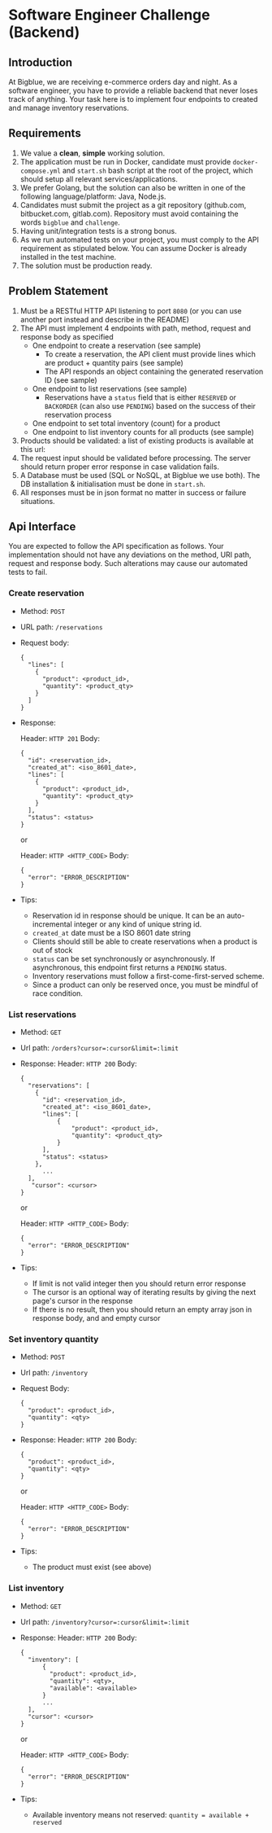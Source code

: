 # **Software Engineer Challenge (Backend)**

## **Introduction**

At Bigblue, we are receiving e-commerce orders day and night. As a software engineer, you have to provide a reliable backend that never loses track of anything. Your task here is to implement four endpoints to created and manage inventory reservations.

## **Requirements**

1. We value a **clean**, **simple** working solution.
2. The application must be run in Docker, candidate must provide `docker-compose.yml` and `start.sh` bash script at the root of the project, which should setup all relevant services/applications.
3. We prefer Golang, but the solution can also be written in one of the following language/platform: Java, Node.js.
4. Candidates must submit the project as a git repository (github.com, bitbucket.com, gitlab.com). Repository must avoid containing the words `bigblue` and `challenge`.
5. Having unit/integration tests is a strong bonus.
6. As we run automated tests on your project, you must comply to the API requirement as stipulated below. You can assume Docker is already installed in the test machine.
7. The solution must be production ready.

## **Problem Statement**

1. Must be a RESTful HTTP API listening to port `8080` (or you can use another port instead and describe in the README)
2. The API must implement 4 endpoints with path, method, request and response body as specified
    - One endpoint to create a reservation (see sample)
        - To create a reservation, the API client must provide lines which are product + quantity pairs (see sample)
        - The API responds an object containing the generated reservation ID (see sample)
    - One endpoint to list reservations (see sample)
        - Reservations have a `status` field that is either `RESERVED` or `BACKORDER` (can also use `PENDING`) based on the success of their reservation process
    - One endpoint to set total inventory (count) for a product
    - One endpoint to list inventory counts for all products (see sample)
3. Products should be validated: a list of existing products is available at this url: <TODO>
4. The request input should be validated before processing. The server should return proper error response in case validation fails.
5. A Database must be used (SQL or NoSQL, at Bigblue we use both). The DB installation & initialisation must be done in `start.sh`.
6. All responses must be in json format no matter in success or failure situations.

## **Api Interface**

You are expected to follow the API specification as follows. Your implementation should not have any deviations on the method, URI path, request and response body. Such alterations may cause our automated tests to fail.

### Create reservation

-   Method: `POST`
-   URL path: `/reservations`
-   Request body:

        {
          "lines": [
            {
              "product": <product_id>,
              "quantity": <product_qty>
            }
          ]
        }

-   Response:

    Header: `HTTP 201` Body:

        {
          "id": <reservation_id>,
          "created_at": <iso_8601_date>,
          "lines": [
            {
              "product": <product_id>,
              "quantity": <product_qty>
            }
          ],
          "status": <status>
        }

    or

    Header: `HTTP <HTTP_CODE>` Body:

        {
          "error": "ERROR_DESCRIPTION"
        }

-   Tips:
    -   Reservation id in response should be unique. It can be an auto-incremental integer or any kind of unique string id.
    -   `created_at` date must be a ISO 8601 date string
    -   Clients should still be able to create reservations when a product is out of stock
    -   `status` can be set synchronously or asynchronously. If asynchronous, this endpoint first returns a `PENDING` status.
    -   Inventory reservations must follow a first-come-first-served scheme.
    -   Since a product can only be reserved once, you must be mindful of race condition.

### L**ist reservations**

-   Method: `GET`
-   Url path: `/orders?cursor=:cursor&limit=:limit`
-   Response: Header: `HTTP 200` Body:

        {
          "reservations": [
            {
              "id": <reservation_id>,
              "created_at": <iso_8601_date>,
              "lines": [
                  {
                      "product": <product_id>,
                      "quantity": <product_qty>
                  }
              ],
              "status": <status>
            },
              ...
          ],
           "cursor": <cursor>
        }

    or

    Header: `HTTP <HTTP_CODE>` Body:

        {
          "error": "ERROR_DESCRIPTION"
        }

-   Tips:
    -   If limit is not valid integer then you should return error response
    -   The cursor is an optional way of iterating results by giving the next page's cursor in the response
    -   If there is no result, then you should return an empty array json in response body, and and empty cursor

### Set inventory quantity

-   Method: `POST`
-   Url path: `/inventory`
-   Request Body:

        {
          "product": <product_id>,
          "quantity": <qty>
        }

-   Response: Header: `HTTP 200` Body:

        {
          "product": <product_id>,
          "quantity": <qty>
        }

    or

    Header: `HTTP <HTTP_CODE>` Body:

        {
          "error": "ERROR_DESCRIPTION"
        }

-   Tips:
    -   The product must exist (see above)

### List inventory

-   Method: `GET`
-   Url path: `/inventory?cursor=:cursor&limit=:limit`
-   Response: Header: `HTTP 200` Body:

        {
          "inventory": [
              {
                "product": <product_id>,
                "quantity": <qty>,
                "available": <available>
              }
              ...
          ],
          "cursor": <cursor>
        }

    or

    Header: `HTTP <HTTP_CODE>` Body:

        {
          "error": "ERROR_DESCRIPTION"
        }

-   Tips:
    -   Available inventory means not reserved: `quantity = available + reserved`
